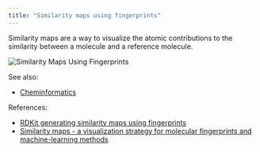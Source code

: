 ```yaml
---
title: "Similarity maps using fingerprints"
---
```


Similarity maps are a way to visualize the atomic contributions to the similarity between a molecule and a reference
molecule.

![Similarity Maps Using Fingerprints](../../../uploads/chem/sim-maps.png "Similarity Maps Using Fingerprints")

See also:

* [Cheminformatics](../cheminformatics.md)

References:

* [RDKit generating similarity maps using fingerprints](https://www.rdkit.org/docs/GettingStartedInPython.html#generating-similarity-maps-using-fingerprints)
* [Similarity maps - a visualization strategy for molecular fingerprints and machine-learning methods](https://jcheminf.biomedcentral.com/articles/10.1186/1758-2946-5-43)
